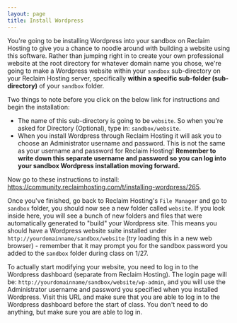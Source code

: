 ```yaml
---
layout: page
title: Install Wordpress
---
```


You're going to be installing Wordpress into your sandbox on Reclaim Hosting to give you a chance to noodle around with building a website using this software. Rather than jumping right in to create your own professional website at the root directory for whatever domain name you chose, we're going to make a Wordpress website within your `sandbox` sub-directory on your Reclaim Hosting server, specifically **within a specific sub-folder (sub-directory)** of your `sandbox` folder. 

Two things to note before you click on the below link for instructions and begin the installation: 

- The name of this sub-directory is going to be `website`. So when you're asked for Directory (Optional), type in: `sandbox/website`.
- When you install Wordpress through Reclaim Hosting it will ask you to choose an Administrator username and password. This is not the same as your username and password for Reclaim Hosting! **Remember to write down this separate username and password so you can log into your sandbox Wordpress installation moving forward.** 

Now go to these instructions to install: <https://community.reclaimhosting.com/t/installing-wordpress/265>. 

Once you've finished, go back to Reclaim Hosting's `File Manager` and go to `sandbox` folder, you should now see a new folder called `website`. If you look inside here, you will see a bunch of new folders and files that were automatically generated to "build" your Wordpress site. This means you should have a Wordpress website suite installed under `http://yourdomainname/sandbox/website` (try loading this in a new web browser) - remember that it may prompt you for the sandbox password you added to the `sandbox` folder during class on 1/27. 

To actually start modifying your website, you need to log in to the Wordpress dashboard (separate from Reclaim Hosting). The login page will be: `http://yourdomainname/sandbox/website/wp-admin`, and you will use the Administrator username and password you specified when you installed Wordpress. Visit this URL and make sure that you are able to log in to the Wordpress dashboard before the start of class. You don't need to do anything, but make sure you are able to log in. 


